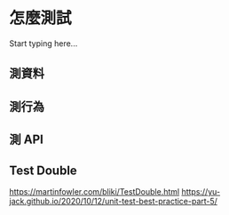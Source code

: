 # 怎麼測試

Start typing here...

## 測資料

## 測行為

## 測 API

## Test Double
https://martinfowler.com/bliki/TestDouble.html
https://yu-jack.github.io/2020/10/12/unit-test-best-practice-part-5/